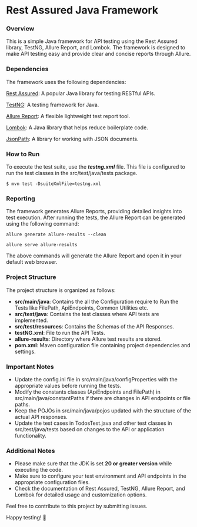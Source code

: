 # Rest Assured Java Framework

### Overview

This is a simple Java framework for API testing using the Rest Assured library, TestNG, Allure Report, and Lombok. The framework is designed to make API testing easy and provide clear and concise reports through Allure.

### **Dependencies**

The framework uses the following dependencies:

[Rest Assured](https://rest-assured.io/): A popular Java library for testing RESTful APIs.

[TestNG](https://testng.org/doc/): A testing framework for Java.

[Allure Report](http://allure.qatools.ru/): A flexible lightweight test report tool.

[Lombok](https://projectlombok.org/): A Java library that helps reduce boilerplate code.

[JsonPath](https://github.com/json-path/JsonPath): A library for working with JSON documents.

### **How to Run**

To execute the test suite, use the _**testng.xml**_ file. 
This file is configured to run the test classes in the src/test/java/tests package.

`$ mvn test -DsuiteXmlFile=testng.xml`

### **Reporting**

The framework generates Allure Reports, providing detailed insights into test execution. After running the tests, the Allure Report can be generated using the following command:

``allure generate allure-results --clean``

`allure serve allure-results`

The above commands will generate the Allure Report and open it in your default web browser.

### **Project Structure**

The project structure is organized as follows:
* **src/main/java**: Contains the all the Configuration require to Run the Tests like FilePath, ApiEndpoints, Common Utilities etc.
* **src/test/java**: Contains the test classes where API tests are implemented.
* **src/test/resources**: Contains the Schemas of the API Responses.
* **testNG.xml**: File to run the API Tests.
* **allure-results**: Directory where Allure test results are stored.
* **pom.xml**: Maven configuration file containing project dependencies and settings.


### **Important Notes**

* Update the config.ini file in src/main/java/configProperties with the appropriate values before running the tests.
* Modify the constants classes (ApiEndpoints and FilePath) in src/main/java/constantPaths if there are changes in API endpoints or file paths.
* Keep the POJOs in src/main/java/pojos updated with the structure of the actual API responses.
* Update the test cases in TodosTest.java and other test classes in src/test/java/tests based on changes to the API or application functionality.

### **Additional Notes**

* Please make sure that the JDK is set **20 or greater version** while executing the code.
* Make sure to configure your test environment and API endpoints in the appropriate configuration files.
* Check the documentation of Rest Assured, TestNG, Allure Report, and Lombok for detailed usage and customization options.

Feel free to contribute to this project by submitting issues.

Happy testing! 🚀
